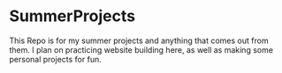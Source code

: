 # SummerProjects

This Repo is for my summer projects and anything that comes out from them. I plan on practicing website building here, as well as making some personal projects for fun. 

